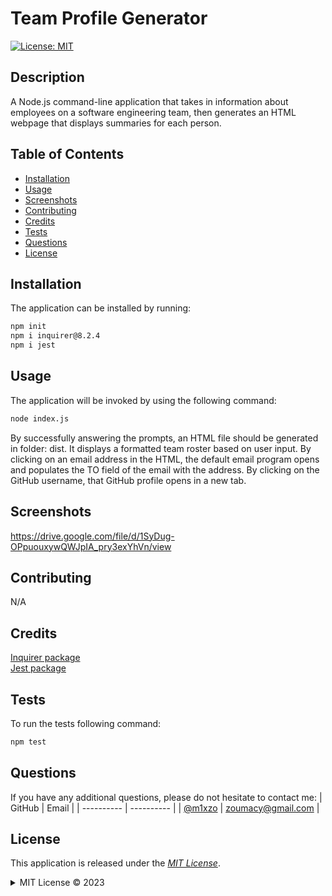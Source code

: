 # Team Profile Generator
  [![License: MIT](https://img.shields.io/badge/License-MIT-blue.svg)](http://choosealicense.com/licenses/mit/)
  ## Description
  A Node.js command-line application that takes in information about employees on a software engineering team, then generates an HTML webpage that displays summaries for each person.
  ## Table of Contents
  - [Installation](#installation)
  - [Usage](#usage)  
  - [Screenshots](#screenshots)  
  - [Contributing](#contributing)
  - [Credits](#credits)
  - [Tests](#tests)
  - [Questions](#questions)
  - [License](#license)
  ## Installation
  The application can be installed by running: 
  ```bash
  npm init
  npm i inquirer@8.2.4
  npm i jest
  ```
  ## Usage
  The application will be invoked by using the following command: 
  ```bash
  node index.js
  ```
  By successfully answering the prompts, an HTML file should be generated in folder: dist. It displays a formatted team roster based on user input. By clicking on an email address in the HTML, the default email program opens and populates the TO field of the email with the address. By clicking on the GitHub username, that GitHub profile opens in a new tab.
  ## Screenshots
  https://drive.google.com/file/d/1SyDug-OPpuouxywQWJpIA_pry3exYhVn/view
  ## Contributing
  N/A
  ## Credits
  [Inquirer package](https://www.npmjs.com/package/inquirer/v/8.2.4)<br/> [Jest package](https://www.npmjs.com/package/jest)
  ## Tests
  To run the tests following command:
  ```bash
  npm test
  ```
  ## Questions
  If you have any additional questions, please do not hesitate to contact me:
  | GitHub     | Email      |
  | ---------- | ---------- |
  | [@m1xzo](https://www.github.com/m1xzo) | zoumacy@gmail.com |
  ## License
  This application is released under the *[MIT License](http://choosealicense.com/licenses/mit/)*.
  <details>
  <summary>MIT License &copy 2023</summary>
  <p><blockquote>MIT License

Copyright (c) [year] [fullname]

Permission is hereby granted, free of charge, to any person obtaining a copy
of this software and associated documentation files (the "Software"), to deal
in the Software without restriction, including without limitation the rights
to use, copy, modify, merge, publish, distribute, sublicense, and/or sell
copies of the Software, and to permit persons to whom the Software is
furnished to do so, subject to the following conditions:

The above copyright notice and this permission notice shall be included in all
copies or substantial portions of the Software.

THE SOFTWARE IS PROVIDED "AS IS", WITHOUT WARRANTY OF ANY KIND, EXPRESS OR
IMPLIED, INCLUDING BUT NOT LIMITED TO THE WARRANTIES OF MERCHANTABILITY,
FITNESS FOR A PARTICULAR PURPOSE AND NONINFRINGEMENT. IN NO EVENT SHALL THE
AUTHORS OR COPYRIGHT HOLDERS BE LIABLE FOR ANY CLAIM, DAMAGES OR OTHER
LIABILITY, WHETHER IN AN ACTION OF CONTRACT, TORT OR OTHERWISE, ARISING FROM,
OUT OF OR IN CONNECTION WITH THE SOFTWARE OR THE USE OR OTHER DEALINGS IN THE
SOFTWARE.
</blockquote></p>
  </details>
